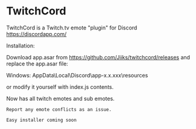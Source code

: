 # TwitchCord
TwitchCord is a Twitch.tv emote "plugin" for Discord https://discordapp.com/

Installation:

Download app.asar from https://github.com/Jiiks/twitchcord/releases and replace the app.asar file:

Windows: AppData\Local\Discord\app-x.x.xxx\resources

or modify it yourself with index.js contents.

Now has all twitch emotes and sub emotes.

```
Report any emote conflicts as an issue.
```

```
Easy installer coming soon
```
